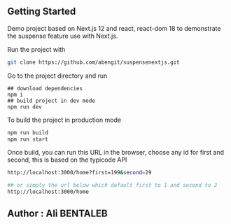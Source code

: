 
## Getting Started

Demo project based on Next.js 12 and react, react-dom 18 to demonstrate the suspense feature use with Next.js.

Run the project with

```bash
git clone https://github.com/abengit/suspensenextjs.git
```
Go to the project directory and run
```
## download dependencies
npm i
## build project in dev mode
npm run dev
```

To build the project in production mode

```bash
npm run build
npm run start
```

Once build, you can run this URL in the browser, choose any id for first and second, this is based on the typicode API

```bash
http://localhost:3000/home?first=199&second=29

## or simply the url below which default first to 1 and second to 2
http://localhost:3000/home
```

## Author : Ali BENTALEB